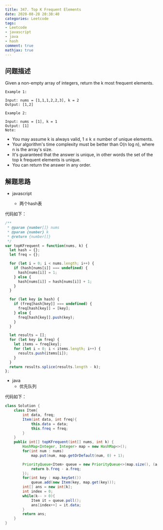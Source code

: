 ```yaml
---
title: 347. Top K Frequent Elements
date: 2020-08-28 20:38:40
categories: Leetcode
tags: 
- Leetcode
- javascript
- java
- hash
comment: true
mathjax: true
---
```


## 问题描述

Given a non-empty array of integers, return the k most frequent elements.

```
Example 1:

Input: nums = [1,1,1,2,2,3], k = 2
Output: [1,2]
```
<!--more-->


```
Example 2:

Input: nums = [1], k = 1
Output: [1]
Note:
```

- You may assume k is always valid, 1 ≤ k ≤ number of unique elements.
- Your algorithm's time complexity must be better than O(n log n), where n is the array's size.
- It's guaranteed that the answer is unique, in other words the set of the top k frequent elements is unique.
- You can return the answer in any order.

## 解题思路

- javascript

    - 两个hash表

代码如下：

```javascript
/**
 * @param {number[]} nums
 * @param {number} k
 * @return {number[]}
 */
var topKFrequent = function(nums, k) {
  let hash = {};
  let freq = {};

  for (let i = 0; i < nums.length; i++) {
    if (hash[nums[i]] === undefined) {
      hash[nums[i]] = 1;
    } else {
      hash[nums[i]] = hash[nums[i]] + 1;
    }
  }

  for (let key in hash) {
    if (freq[hash[key]] === undefined) {
      freq[hash[key]] = [key];
    } else {
      freq[hash[key]].push(key);
    }
  }

  let results = [];
  for (let key in freq) {
    let items = freq[key];
    for (let i = 0; i < items.length; i++) {
      results.push(items[i]);
    }
  }
  return results.splice(results.length - k);
};
```


- java
    - 优先队列

代码如下：

```java
class Solution {
    class Item{
        int data, freq;
        Item(int data, int freq){
            this.data = data;
            this.freq = freq;
        }
    }
    public int[] topKFrequent(int[] nums, int k) {
        HashMap<Integer, Integer> map = new HashMap<>();
        for(int num : nums)
            map.put(num, map.getOrDefault(num, 0) + 1);

        PriorityQueue<Item> queue = new PriorityQueue<>(map.size(), (a, b) -> {
            return b.freq - a.freq;
        });
        for(int key : map.keySet())
            queue.add(new Item(key, map.get(key)));
        int[] ans = new int[k];
        int index = 0;
        while(k-- > 0){
            Item it = queue.poll();
            ans[index++] = it.data;
        }
        return ans;
    }
}
```